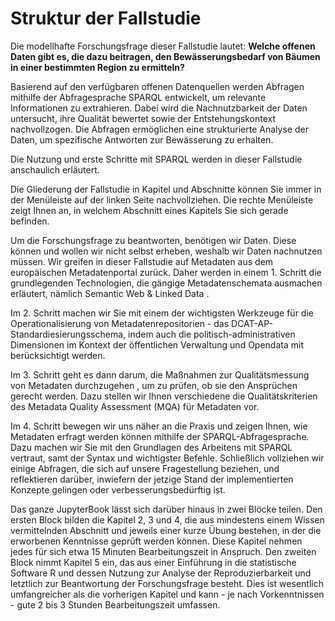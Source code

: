 # Struktur der Fallstudie
Die modellhafte Forschungsfrage dieser Fallstudie lautet: **Welche offenen Daten gibt es, die dazu beitragen, den Bewässerungsbedarf von Bäumen in einer bestimmten Region zu ermitteln?**

Basierend auf den verfügbaren offenen Datenquellen werden Abfragen mithilfe der Abfragesprache SPARQL entwickelt, um relevante Informationen zu extrahieren. Dabei wird die Nachnutzbarkeit der Daten untersucht, ihre Qualität bewertet sowie der Entstehungskontext nachvollzogen. Die Abfragen ermöglichen eine strukturierte Analyse der Daten, um spezifische Antworten zur Bewässerung zu erhalten.

Die Nutzung und erste Schritte mit SPARQL werden in dieser Fallstudie anschaulich erläutert.

Die Gliederung der Fallstudie in Kapitel und Abschnitte können Sie immer in der Menüleiste auf der linken Seite nachvollziehen. Die rechte Menüleiste zeigt Ihnen an, in welchem Abschnitt eines Kapitels Sie sich gerade befinden.

Um die Forschungsfrage zu beantworten, benötigen wir Daten. Diese können und wollen wir nicht selbst erheben, weshalb wir Daten nachnutzen müssen. Wir greifen in dieser Fallstudie auf Metadaten aus dem europäischen Metadatenportal zurück. Daher werden in einem 1. Schritt die grundlegenden Technologien, die gängige Metadatenschemata ausmachen erläutert, nämlich Semantic Web & Linked Data .

Im 2. Schritt machen wir Sie mit einem der wichtigsten Werkzeuge für die Operationalisierung von Metadatenrepositorien - das DCAT-AP-Standardiesierungsschema, indem auch die politisch-administrativen Dimensionen im Kontext der öffentlichen Verwaltung und Opendata mit berücksichtigt werden.

Im 3. Schritt geht es dann darum, die Maßnahmen zur Qualitätsmessung von Metadaten durchzugehen , um zu prüfen, ob sie den Ansprüchen gerecht werden. Dazu stellen wir Ihnen verschiedene die Qualitätskriterien des Metadata Quality Assessment (MQA) für Metadaten vor.

Im 4. Schritt bewegen wir uns näher an die Praxis und zeigen Ihnen, wie Metadaten erfragt werden können mithilfe der SPARQL-Abfragesprache. Dazu machen wir Sie mit den Grundlagen des Arbeitens mit SPARQL vertraut, samt der Syntax und wichtigster Befehle. Schließlich vollziehen wir einige Abfragen, die sich auf unsere Fragestellung beziehen, und reflektieren darüber, inwiefern der jetzige Stand der implementierten Konzepte gelingen oder verbesserungsbedürftig ist.

Das ganze JupyterBook lässt sich darüber hinaus in zwei Blöcke teilen. Den ersten Block bilden die Kapitel 2, 3 und 4, die aus mindestens einem Wissen vermittelnden Abschnitt und jeweils einer kurze Übung bestehen, in der die erworbenen Kenntnisse geprüft werden können. Diese Kapitel nehmen jedes für sich etwa 15 Minuten Bearbeitungszeit in Anspruch. Den zweiten Block nimmt Kapitel 5 ein, das aus einer Einführung in die statistische Software R und dessen Nutzung zur Analyse der Reproduzierbarkeit und letztlich zur Beantwortung der Forschungsfrage besteht. Dies ist wesentlich umfangreicher als die vorherigen Kapitel und kann - je nach Vorkenntnissen - gute 2 bis 3 Stunden Bearbeitungszeit umfassen.